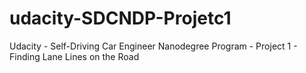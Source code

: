 # udacity-SDCNDP-Projetc1
Udacity - Self-Driving Car Engineer Nanodegree Program - Project 1 - Finding Lane Lines on the Road
